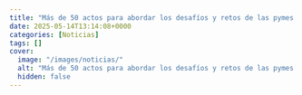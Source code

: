 ```yaml
---
title: "Más de 50 actos para abordar los desafíos y retos de las pymes en Aragón"
date: 2025-05-14T13:14:08+0000
categories: [Noticias]
tags: []
cover:
  image: "/images/noticias/"
  alt: "Más de 50 actos para abordar los desafíos y retos de las pymes en Aragón"
  hidden: false
---
```



